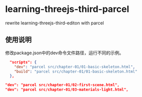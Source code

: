 # learning-threejs-third-parcel
rewrite learning-threejs-third-editon with parcel

## 使用说明
修改package.json中的dev命令文件路径，运行不同的示例。
```json
  "scripts": {
    "dev": "parcel src/chapter-01/01-basic-skeleton.html",
    "build": "parcel src/chapter-01/01-basic-skeleton.html"
  },
```
```json
"dev": "parcel src/chapter-01/02-first-scene.html",
"dev": "parcel src/chapter-01/03-materials-light.html",
```